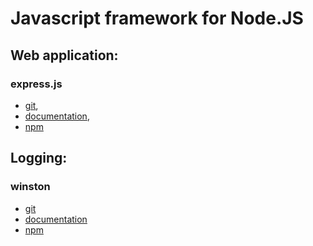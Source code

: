 Javascript framework for Node.JS
================================

Web application:
----------------

### express.js

- [git](git://github.com/visionmedia/express),
- [documentation](http://expressjs.com/3x/api.html),
- [npm](https://www.npmjs.org/package/express)


Logging:
--------

### winston

- [git](https://github.com/flatiron/winston)
- [documentation](https://github.com/flatiron/winston/blob/master/README.md)
- [npm](https://www.npmjs.org/package/winston)

